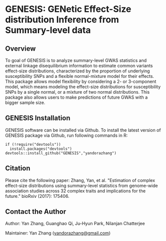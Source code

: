 GENESIS: GENetic Effect-Size distribution Inference from Summary-level data
====
  
## Overview
To goal of GENESIS is to analyze summary-level GWAS statistics and external linkage disequilibrium information to estimate common variants effect-size distributions, characterized by the proportion of underlying susceptibility SNPs and a flexible normal-mixture model for their effects. This package allows model flexibility by considering a 2- or 3-component model, which means modeling the effect-size distributions for susceptibility SNPs by a single normal, or a mixture of two normal distributions. This package also allows users to make predictions of future GWAS with a bigger sample size.  

## GENESIS Installation

GENESIS software can be installed via Github. To install the latest version of GENESIS package via Github, run following commands in R:
```{r }
if (!require("devtools"))
  install.packages("devtools")
devtools::install_github("GENESIS","yandorazhang")
```

## Citation
Please cite the following paper:
  Zhang, Yan, et al. "Estimation of complex effect-size distributions using summary-level statistics from genome-wide association studies across 32 complex traits and implications for the future." bioRxiv (2017): 175406.


## Contact the Author
Author: Yan Zhang, Guanghao Qi, Ju-Hyun Park, Nilanjan Chatterjee

Maintainer: Yan Zhang (yandorazhang@gmail.com)
